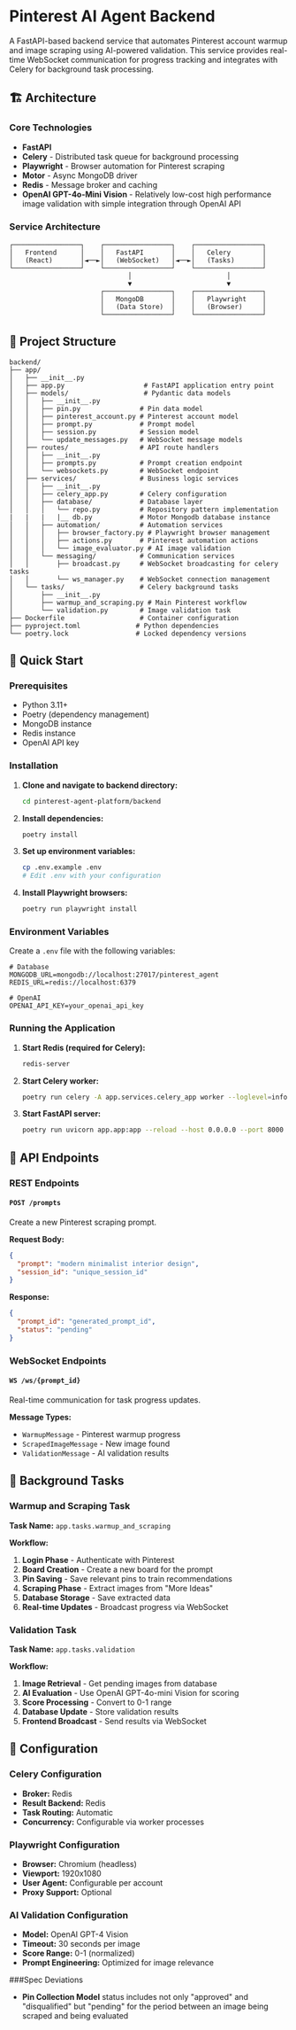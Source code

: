 # Pinterest AI Agent Backend

A FastAPI-based backend service that automates Pinterest account warmup and image scraping using AI-powered validation. This service provides real-time WebSocket communication for progress tracking and integrates with Celery for background task processing.

## 🏗️ Architecture

### Core Technologies
- **FastAPI**
- **Celery** - Distributed task queue for background processing
- **Playwright** - Browser automation for Pinterest scraping
- **Motor** - Async MongoDB driver
- **Redis** - Message broker and caching
- **OpenAI GPT-4o-Mini Vision** - Relatively low-cost high performance image validation with simple integration through OpenAI API

### Service Architecture
```
┌─────────────────┐    ┌─────────────────┐    ┌─────────────────┐
│   Frontend      │    │   FastAPI       │    │   Celery        │
│   (React)       │◄──►│   (WebSocket)   │◄──►│   (Tasks)       │
└─────────────────┘    └─────────────────┘    └─────────────────┘
                              │                        │
                              ▼                        ▼
                       ┌─────────────────┐    ┌─────────────────┐
                       │   MongoDB       │    │   Playwright    │
                       │   (Data Store)  │    │   (Browser)     │
                       └─────────────────┘    └─────────────────┘
```

## 📁 Project Structure

```
backend/
├── app/
│   ├── __init__.py
│   ├── app.py                    # FastAPI application entry point
│   ├── models/                   # Pydantic data models
│   │   ├── __init__.py
│   │   ├── pin.py               # Pin data model
│   │   ├── pinterest_account.py # Pinterest account model
│   │   ├── prompt.py            # Prompt model
│   │   ├── session.py           # Session model
│   │   └── update_messages.py   # WebSocket message models
│   ├── routes/                  # API route handlers
│   │   ├── __init__.py
│   │   ├── prompts.py           # Prompt creation endpoint
│   │   └── websockets.py        # WebSocket endpoint
│   ├── services/                # Business logic services
│   │   ├── __init__.py
│   │   ├── celery_app.py        # Celery configuration
│   │   ├── database/            # Database layer
│   │   │   └── repo.py          # Repository pattern implementation
|   |   |   |__ db.py            # Motor Mongodb database instance
│   │   ├── automation/          # Automation services
│   │   │   ├── browser_factory.py # Playwright browser management
│   │   │   ├── actions.py       # Pinterest automation actions
│   │   │   └── image_evaluator.py # AI image validation
│   │   └── messaging/           # Communication services
│   │       ├── broadcast.py     # WebSocket broadcasting for celery tasks
│   │       └── ws_manager.py    # WebSocket connection management
│   └── tasks/                   # Celery background tasks
│       ├── __init__.py
│       ├── warmup_and_scraping.py # Main Pinterest workflow
│       └── validation.py        # Image validation task
├── Dockerfile                   # Container configuration
├── pyproject.toml              # Python dependencies
└── poetry.lock                 # Locked dependency versions
```

## 🚀 Quick Start

### Prerequisites
- Python 3.11+
- Poetry (dependency management)
- MongoDB instance
- Redis instance
- OpenAI API key

### Installation

1. **Clone and navigate to backend directory:**
   ```bash
   cd pinterest-agent-platform/backend
   ```

2. **Install dependencies:**
   ```bash
   poetry install
   ```

3. **Set up environment variables:**
   ```bash
   cp .env.example .env
   # Edit .env with your configuration
   ```

4. **Install Playwright browsers:**
   ```bash
   poetry run playwright install
   ```

### Environment Variables

Create a `.env` file with the following variables:

```env
# Database
MONGODB_URL=mongodb://localhost:27017/pinterest_agent
REDIS_URL=redis://localhost:6379

# OpenAI
OPENAI_API_KEY=your_openai_api_key
```

### Running the Application

1. **Start Redis (required for Celery):**
   ```bash
   redis-server
   ```

2. **Start Celery worker:**
   ```bash
   poetry run celery -A app.services.celery_app worker --loglevel=info
   ```

3. **Start FastAPI server:**
   ```bash
   poetry run uvicorn app.app:app --reload --host 0.0.0.0 --port 8000
   ```

## 🔌 API Endpoints

### REST Endpoints

#### `POST /prompts`
Create a new Pinterest scraping prompt.

**Request Body:**
```json
{
  "prompt": "modern minimalist interior design",
  "session_id": "unique_session_id"
}
```

**Response:**
```json
{
  "prompt_id": "generated_prompt_id",
  "status": "pending"
}
```

### WebSocket Endpoints

#### `WS /ws/{prompt_id}`
Real-time communication for task progress updates.

**Message Types:**
- `WarmupMessage` - Pinterest warmup progress
- `ScrapedImageMessage` - New image found
- `ValidationMessage` - AI validation results

## 🔄 Background Tasks

### Warmup and Scraping Task
**Task Name:** `app.tasks.warmup_and_scraping`

**Workflow:**
1. **Login Phase** - Authenticate with Pinterest
2. **Board Creation** - Create a new board for the prompt
3. **Pin Saving** - Save relevant pins to train recommendations
4. **Scraping Phase** - Extract images from "More Ideas"
5. **Database Storage** - Save extracted data
6. **Real-time Updates** - Broadcast progress via WebSocket

### Validation Task
**Task Name:** `app.tasks.validation`

**Workflow:**
1. **Image Retrieval** - Get pending images from database
2. **AI Evaluation** - Use OpenAI GPT-4o-mini Vision for scoring
3. **Score Processing** - Convert to 0-1 range
4. **Database Update** - Store validation results
5. **Frontend Broadcast** - Send results via WebSocket

## 🔧 Configuration

### Celery Configuration
- **Broker:** Redis
- **Result Backend:** Redis
- **Task Routing:** Automatic
- **Concurrency:** Configurable via worker processes

### Playwright Configuration
- **Browser:** Chromium (headless)
- **Viewport:** 1920x1080
- **User Agent:** Configurable per account
- **Proxy Support:** Optional

### AI Validation Configuration
- **Model:** OpenAI GPT-4 Vision
- **Timeout:** 30 seconds per image
- **Score Range:** 0-1 (normalized)
- **Prompt Engineering:** Optimized for image relevance


###Spec Deviations
- **Pin Collection Model** status includes not only "approved" and "disqualified" but "pending" for the period between an image being scraped and being evaluated